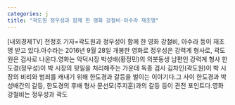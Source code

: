 ```yaml
---
categories: j
title: "곽도원 정우성과 함께 한 영화 강철비·아수라 재조명"
---
```

[내외경제TV] 전정호 기자=곽도원과 정우성이 함께 한 영화 강철비, 아수라 등이 재조명 받고 있다.아수라는 2016년 9월 28일 개봉한 영화로 정우성은 강력계 형사로, 곽도원은 검사로 나온다.영화는 악덕시장 박성배(황정민)의 의붓동생 남편인 강력계 형사 한도경(정우성)이 박 시장의 뒷일을 처리해주는 가운데 독종 검사 김차인(곽도원)이 박 시장의 비리와 범죄를 캐내기 위해 한도경과 갈등을 벌이는 이야기다.그 사이 한도경과 박성배간의 갈등, 한도경의 후배 형사 문선모(주지훈)과의 갈등 등이 관전 포인트다.영화 강철비는 정우성과 곽도